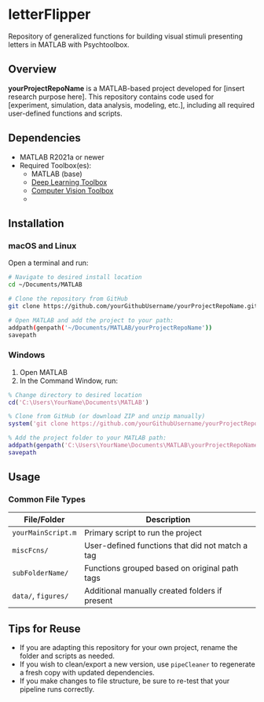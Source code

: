 # letterFlipper

Repository of generalized functions for building visual stimuli presenting letters in MATLAB with Psychtoolbox.

## Overview

**yourProjectRepoName** is a MATLAB-based project developed for [insert research purpose here]. This repository contains code used for [experiment, simulation, data analysis, modeling, etc.], including all required user-defined functions and scripts.

## Dependencies

- MATLAB R2021a or newer
- Required Toolbox(es):
  - MATLAB (base)
  - [Deep Learning Toolbox](https://www.mathworks.com/help/deeplearning/index.html?s_tid=srchtitle_site_search_1_Deep+learning+toolbox)
  - [Computer Vision Toolbox](https://www.mathworks.com/help/vision/index.html?s_tid=srchtitle_site_search_1_Computer+vision+toolbox)
  - 

## Installation

### macOS and Linux

Open a terminal and run:

```bash
# Navigate to desired install location
cd ~/Documents/MATLAB

# Clone the repository from GitHub
git clone https://github.com/yourGithubUsername/yourProjectRepoName.git

# Open MATLAB and add the project to your path:
addpath(genpath('~/Documents/MATLAB/yourProjectRepoName'))
savepath
```

### Windows

1. Open MATLAB
2. In the Command Window, run:

```matlab
% Change directory to desired location
cd('C:\Users\YourName\Documents\MATLAB')

% Clone from GitHub (or download ZIP and unzip manually)
system('git clone https://github.com/yourGithubUsername/yourProjectRepoName.git')

% Add the project folder to your MATLAB path:
addpath(genpath('C:\Users\YourName\Documents\MATLAB\yourProjectRepoName'))
savepath
```

## Usage

### Common File Types

| File/Folder            | Description                                       |
|------------------------|---------------------------------------------------|
| `yourMainScript.m`     | Primary script to run the project                 |
| `miscFcns/`            | User-defined functions that did not match a tag  |
| `subFolderName/`       | Functions grouped based on original path tags     |
| `data/`, `figures/`    | Additional manually created folders if present    |

## Tips for Reuse

- If you are adapting this repository for your own project, rename the folder and scripts as needed.
- If you wish to clean/export a new version, use `pipeCleaner` to regenerate a fresh copy with updated dependencies.
- If you make changes to file structure, be sure to re-test that your pipeline runs correctly.
